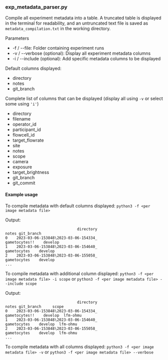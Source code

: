 ### exp_metadata_parser.py
Compile all experiment metadata into a table. A truncated table is displayed in the terminal for readability, and an untruncated text file is saved as `metadata_compilation.txt` in the working directory.

Parameters
- -f / --file: Folder containing experiment runs
- -v / --verbose (optional): Display all experiment metadata columns
- -i / --include (optional): Add specific metadata columns to be displayed

Default columns displayed: 
- directory
- notes
- git_branch

Complete list of columns that can be displayed (display all using `-v` or select some using `'i'`)
- directory
- filename
- operator_id
- participant_id
- flowcell_id
- target_flowrate
- site
- notes
- scope
- camera
- exposure
- target_brightness
- git_branch
- git_commit


#### Example usage
To compile metadata with default columns displayed:
`python3 -f <per image metadata file>`

Output:
```
                                directory                          notes git_branch
0    2023-03-06-153848\2023-03-06-154334_                  gametocytes!!    develop
1    2023-03-06-153848\2023-03-06-154640_                    gametocytes    develop
2    2023-03-06-153848\2023-03-06-155058_                    gametocytes    develop
...
```

To compile metadata with additional column displayed:
`python3 -f <per image metadata file> -i scope` or `python3 -f <per image metadata file> --include scope`

Output:
```
                                directory                          notes git_branch     scope
0    2023-03-06-153848\2023-03-06-154334_                  gametocytes!!    develop  lfm-ohmu
1    2023-03-06-153848\2023-03-06-154640_                    gametocytes    develop  lfm-ohmu
2    2023-03-06-153848\2023-03-06-155058_                    gametocytes    develop  lfm-ohmu
...
```

To compile metadata with all columns displayed:
`python3 -f <per image metadata file> -v` or `python3 -f <per image metadata file> --verbose`